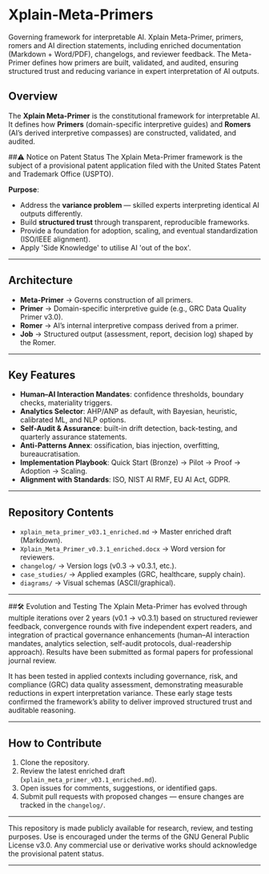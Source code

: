 # Xplain-Meta-Primers
Governing framework for interpretable AI. Xplain Meta-Primer, primers, romers and AI direction statements, including enriched documentation (Markdown + Word/PDF), changelogs, and reviewer feedback. The Meta-Primer defines how primers are built, validated, and audited, ensuring structured trust and reducing variance in expert interpretation of AI outputs.

## Overview
The **Xplain Meta-Primer** is the constitutional framework for interpretable AI.  
It defines how **Primers** (domain-specific interpretive guides) and **Romers** (AI’s derived interpretive compasses) are constructed, validated, and audited.

##⚠️ Notice on Patent Status
The Xplain Meta-Primer framework is the subject of a provisional patent application filed with the United States Patent and Trademark Office (USPTO).

**Purpose**:  
- Address the **variance problem** — skilled experts interpreting identical AI outputs differently.  
- Build **structured trust** through transparent, reproducible frameworks.  
- Provide a foundation for adoption, scaling, and eventual standardization (ISO/IEEE alignment).
- Apply 'Side Knowledge' to utilise AI 'out of the box'.

---

## Architecture
- **Meta-Primer** → Governs construction of all primers.  
- **Primer** → Domain-specific interpretive guide (e.g., GRC Data Quality Primer v3.0).  
- **Romer** → AI’s internal interpretive compass derived from a primer.  
- **Job** → Structured output (assessment, report, decision log) shaped by the Romer.  

---

## Key Features
- **Human–AI Interaction Mandates**: confidence thresholds, boundary checks, materiality triggers.  
- **Analytics Selector**: AHP/ANP as default, with Bayesian, heuristic, calibrated ML, and NLP options.  
- **Self-Audit & Assurance**: built-in drift detection, back-testing, and quarterly assurance statements.  
- **Anti-Patterns Annex**: ossification, bias injection, overfitting, bureaucratisation.  
- **Implementation Playbook**: Quick Start (Bronze) → Pilot → Proof → Adoption → Scaling.  
- **Alignment with Standards**: ISO, NIST AI RMF, EU AI Act, GDPR.  

---

## Repository Contents
- `xplain_meta_primer_v03.1_enriched.md` → Master enriched draft (Markdown).  
- `Xplain_Meta_Primer_v0.3.1_enriched.docx` → Word version for reviewers.  
- `changelog/` → Version logs (v0.3 → v0.3.1, etc.).  
- `case_studies/` → Applied examples (GRC, healthcare, supply chain).  
- `diagrams/` → Visual schemas (ASCII/graphical).  

---

##🛠️ Evolution and Testing
The Xplain Meta-Primer has evolved through multiple iterations over 2 years (v0.1 → v0.3.1) based on structured reviewer feedback, convergence rounds with five independent expert readers, and integration of practical governance enhancements (human–AI interaction mandates, analytics selection, self-audit protocols, dual-readership approach).  Results have been submitted as formal papers for professional journal review.

It has been tested in applied contexts including governance, risk, and compliance (GRC) data quality assessment, demonstrating measurable reductions in expert interpretation variance. These early stage tests confirmed the framework’s ability to deliver improved structured trust and auditable reasoning.

---

## How to Contribute
1. Clone the repository.  
2. Review the latest enriched draft (`xplain_meta_primer_v03.1_enriched.md`).  
3. Open issues for comments, suggestions, or identified gaps.  
4. Submit pull requests with proposed changes — ensure changes are tracked in the `changelog/`.  

---

This repository is made publicly available for research, review, and testing purposes. Use is encouraged under the terms of the GNU General Public License v3.0. Any commercial use or derivative works should acknowledge the provisional patent status.

---

